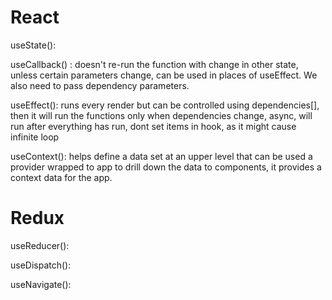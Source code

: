 # React
useState(): 



useCallback() : doesn't re-run the function with change in other state, unless certain parameters change, can be used in places of useEffect. We also need to pass dependency parameters.


useEffect(): runs every render but can be controlled using dependencies[], then it will run the functions only when dependencies change, async, will run after everything has run, dont set items in hook, as it might cause infinite loop


useContext(): helps define a data set at an upper level that can be used a provider wrapped to app to drill down the data to components, it provides a context data for the app.


# Redux
useReducer(): 


useDispatch():




useNavigate():

